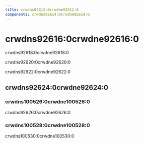 ```yaml
---
title: crwdns92612:0crwdne92612:0
components: crwdns92614:0crwdne92614:0
---
```


# crwdns92616:0crwdne92616:0

<p class="description">crwdns92618:0crwdne92618:0</p>

crwdns92620:0crwdne92620:0

crwdns92622:0crwdne92622:0

## crwdns92624:0crwdne92624:0

### crwdns100526:0crwdne100526:0

crwdns92626:0crwdne92626:0

### crwdns100528:0crwdne100528:0

crwdns100530:0crwdne100530:0